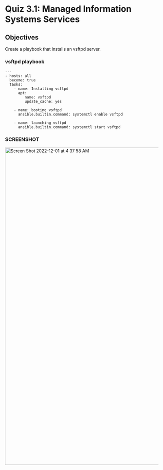 
# Quiz 3.1: Managed Information Systems Services

## Objectives

Create a playbook that installs an vsftpd server.

### vsftpd playbook

``` 
---
- hosts: all
  become: true
  tasks:
    - name: Installing vsftpd
      apt:
         name: vsftpd
         update_cache: yes

    - name: booting vsftpd
      ansible.builtin.command: systemctl enable vsftpd

    - name: launching vsftpd
      ansible.builtin.command: systemctl start vsftpd
  ```
      
 ### SCREENSHOT
      
<img width="1041" alt="Screen Shot 2022-12-01 at 4 37 58 AM" src="https://user-images.githubusercontent.com/42668363/204903534-f30ac23f-b073-487f-b22f-2cbba8721927.png">
